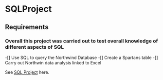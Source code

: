 # SQLProject

## Requirements
### Overall this project was carried out to test overall knowledge of different aspects of SQL
-[] Use SQL to query the Northwind Database
-[] Create a Spartans table 
-[] Carry out Northwin data analysis linked to Excel

See [SQL Project](https://github.com/BToyin/SQLProject/blob/main/SQL_Project.pdf) here. 

